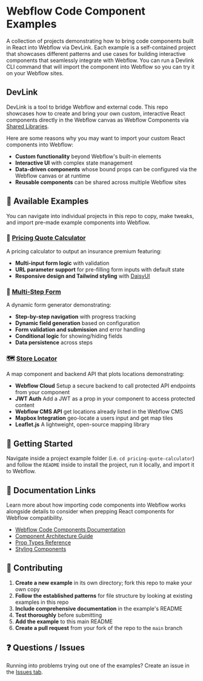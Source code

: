 # Webflow Code Component Examples

A collection of projects demonstrating how to bring code components built in React into Webflow via DevLink. Each example is a self-contained project that showcases different patterns and use cases for building interactive components that seamlessly integrate with Webflow. You can run a Devlink CLI command that will import the component into Webflow so you can try it on your Webflow sites.

## DevLink

DevLink is a tool to bridge Webflow and external code. This repo showcases how to create and bring your own custom, interactive React components directly in the Webflow canvas as Webflow Components via [Shared Libraries](https://webflow.com/updates/libraries).

Here are some reasons why you may want to import your custom React components into Webflow:

- **Custom functionality** beyond Webflow's built-in elements
- **Interactive UI** with complex state management
- **Data-driven components** whose bound props can be configured via the Webflow canvas or at runtime
- **Reusable components** can be shared across multiple Webflow sites

## 📁 Available Examples

You can navigate into individual projects in this repo to copy, make tweaks, and import pre-made example components into Webflow.

### 🧮 [Pricing Quote Calculator](./pricing-quote-calculator/)

A pricing calculator to output an insurance premium featuring:

- **Multi-input form logic** with validation
- **URL parameter support** for pre-filling form inputs with default state
- **Responsive design and Tailwind styling** with [DaisyUI](https://daisyui.com/)

### 📝 [Multi-Step Form](./multistep-form/)

A dynamic form generator demonstrating:

- **Step-by-step navigation** with progress tracking
- **Dynamic field generation** based on configuration
- **Form validation and submission** and error handling
- **Conditional logic** for showing/hiding fields
- **Data persistence** across steps

### 🗺️ [Store Locator](./store-locator/)

A map component and backend API that plots locations demonstrating:

- **Webflow Cloud** Setup a secure backend to call protected API endpoints from your component
- **JWT Auth** Add a JWT as a prop in your component to access protected content
- **Webflow CMS API** get locations already listed in the Webflow CMS
- **Mapbox Integration** geo-locate a users input and get map tiles
- **Leaflet.js** A lightweight, open-source mapping library

## 🚀 Getting Started

Navigate inside a project example folder (i.e. `cd pricing-quote-calculator`) and follow the `README` inside to install the project, run it locally, and import it to Webflow.

## 📖 Documentation Links

Learn more about how importing code components into Webflow works alongside details to consider when prepping React components for Webflow compatibility.

- [Webflow Code Components Documentation](https://developers.webflow.com/code-components/introduction)
- [Component Architecture Guide](https://developers.webflow.com/code-components/component-architecture)
- [Prop Types Reference](https://developers.webflow.com/code-components/reference/prop-types)
- [Styling Components](https://developers.webflow.com/code-components/styling-components)

## 🤝 Contributing

1. **Create a new example** in its own directory; fork this repo to make your own copy
2. **Follow the established patterns** for file structure by looking at existing examples in this repo
3. **Include comprehensive documentation** in the example's README
4. **Test thoroughly** before submitting
5. **Add the example** to this main README
6. **Create a pull request** from your fork of the repo to the `main` branch

## ❓ Questions / Issues

Running into problems trying out one of the examples? Create an issue in the [Issues tab](https://github.com/Webflow-Examples/code-components-examples/issues).
